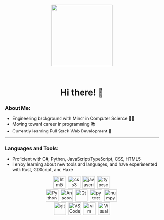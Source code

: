 <p align="center">
  <img src="https://media.giphy.com/media/jdPMeyv9rn0hZHh8n9/giphy.gif" width="200"/>
</p>

<div id="badges">
  <p align="center">
    <!-- No need for linktree yet, still debating having one
    <a href="https://linktr.ee/jt_ziolo">
      <img src="https://img.shields.io/badge/linktree-39E09B?style=for-the-badge&logo=linktree&logoColor=white" alt="Linktree Badge"/>
    </a>
    --!>
    <!-- <a href="https://www.linkedin.com/in/jziolo">
      <img src="https://img.shields.io/badge/LinkedIn-blue?style=for-the-badge&logo=linkedin&logoColor=white" alt="LinkedIn Badge"/>
    </a>
    <a href="https://dev.to/jt_ziolo">
      <img src="https://img.shields.io/badge/DEV-black?style=for-the-badge&logo=dev&logoColor=black" alt="Dev.to Badge"/>
    </a> -->
  </p>
</div>

<!-- Profile views counter: ![](https://komarev.com/ghpvc/?username=jt-ziolo&style=flat-square) -->
<br>
<h1 align="center"> Hi there! 👋 </h1>

### About Me:
- Engineering background with Minor in Computer Science 👨‍🔬
- Moving toward career in programming 📚
- Currently learning Full Stack Web Development 🌱

---

### Languages and Tools:
- Proficient with C#, Python, JavaScript/TypeScript, CSS, HTML5
- I enjoy learning about new tools and languages, and have experimented with Rust, GDScript, and Haxe

<p align = center>
  <!-- Web Dev -->
  <img src="https://cdn.jsdelivr.net/gh/devicons/devicon/icons/html5/html5-original.svg" title="html5" alt="html5" width="40" height="40"/>&nbsp;
  <img src="https://cdn.jsdelivr.net/gh/devicons/devicon/icons/css3/css3-original.svg" title="css3" alt="css3" width="40" height="40"/>&nbsp;
  <img src="https://cdn.jsdelivr.net/gh/devicons/devicon/icons/javascript/javascript-original.svg" title="javascript" alt="javascript" width="40" height="40"/>&nbsp;
  <img src="https://cdn.jsdelivr.net/gh/devicons/devicon/icons/typescript/typescript-original.svg" title="typescript" alt="typescript" width="40" height="40"/>&nbsp;
  <br>
  <!-- App Dev -->
  <img src="https://cdn.jsdelivr.net/gh/devicons/devicon/icons/python/python-original.svg" title="Python" alt="Python" width="40" height="40"/>&nbsp;
  <img src="https://cdn.jsdelivr.net/gh/devicons/devicon/icons/anaconda/anaconda-original.svg" title="Anaconda" alt="Anaconda" width="40" height="40"/>&nbsp;
  <img src="https://cdn.jsdelivr.net/gh/devicons/devicon/icons/qt/qt-original.svg" title="Qt" alt="Qt" width="40" height="40"/>&nbsp;
  <img src="https://cdn.jsdelivr.net/gh/devicons/devicon/icons/pytest/pytest-original.svg" title="pytest" alt="pytest" width="40" height="40"/>&nbsp;
  <img src="https://cdn.jsdelivr.net/gh/devicons/devicon/icons/numpy/numpy-original.svg" title="numpy" alt="numpy" width="40" height="40"/>&nbsp;
  <br>
  <!-- Tools -->
  <img src="https://cdn.jsdelivr.net/gh/devicons/devicon/icons/git/git-original.svg" title="git" alt="git" width="40" height="40"/>&nbsp;
  <img src="https://cdn.jsdelivr.net/gh/devicons/devicon/icons/vscode/vscode-original.svg" title="VS Code" alt="VS Code" width="40" height="40"/>&nbsp;
  <img src="https://cdn.jsdelivr.net/gh/devicons/devicon/icons/vim/vim-original.svg" title="vim" alt="vim" width="40" height="40"/>&nbsp;
  <img src="https://cdn.jsdelivr.net/gh/devicons/devicon/icons/visualstudio/visualstudio-plain.svg" title="Visual Studio" alt="Visual Studio" width="40" height="40"/>
</p>

<!-- Disabling stats for now, since it doesn't seem to update based on contributions to private repos
---

### My Stats:
[![GitHub Streak](http://github-readme-streak-stats.herokuapp.com?user=jt-ziolo&theme=dark&background=000000)](https://git.io/streak-stats)

[![Top Langs](https://github-readme-stats.vercel.app/api/top-langs/?username=jt-ziolo&layout=compact&theme=vision-friendly-dark)](https://github.com/anuraghazra/github-readme-stats)

<i>Note: Most Used Languages is only a metric of the languages my public code consists of and doesn't reflect my experience or current skill level.</i>

--!>

<!--
**jt-ziolo/jt-ziolo** is a ✨ _special_ ✨ repository because its `README.md` (this file) appears on your GitHub profile.

Here are some ideas to get you started:

- 🔭 I’m currently working on ...
- 🌱 I’m currently learning ...
- 👯 I’m looking to collaborate on ...
- 🤔 I’m looking for help with ...
- 💬 Ask me about ...
- 📫 How to reach me: ...
- 😄 Pronouns: ...
- ⚡ Fun fact: ...
-->
